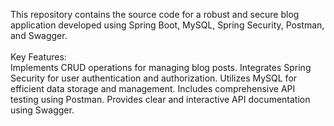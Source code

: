This repository contains the source code for a robust and secure blog application developed using Spring Boot, MySQL, Spring Security, Postman, and Swagger.
<br><br>
Key Features:
<br>
Implements CRUD operations for managing blog posts.
Integrates Spring Security for user authentication and authorization.
Utilizes MySQL for efficient data storage and management.
Includes comprehensive API testing using Postman.
Provides clear and interactive API documentation using Swagger.
